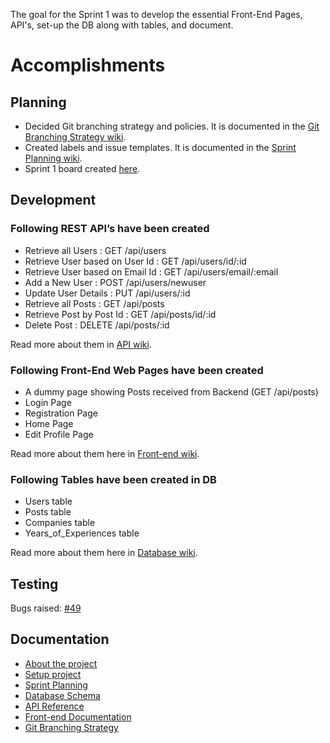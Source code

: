 The goal for the Sprint 1 was to develop the essential Front-End Pages, API's, set-up the DB along with tables, and document.
# Accomplishments
## Planning
- Decided Git branching strategy and policies. It is documented in the [Git Branching Strategy wiki](https://github.com/haxxorsid/referralboard/wiki/Branching-Strategy).
- Created labels and issue templates. It is documented in the [Sprint Planning wiki](https://github.com/haxxorsid/referralboard/wiki/Sprint-planning).
- Sprint 1 board created [here](https://github.com/haxxorsid/referralboard/projects/1).

## Development
### Following REST API’s have been created

- Retrieve all Users : GET /api/users
- Retrieve User based on User Id : GET /api/users/id/:id
- Retrieve User based on Email Id : GET /api/users/email/:email
- Add a New User : POST /api/users/newuser
- Update User Details : PUT /api/users/:id
- Retrieve all Posts : GET /api/posts
- Retrieve Post by Post Id : GET /api/posts/id/:id
- Delete Post : DELETE /api/posts/:id

Read more about them in [API wiki](https://github.com/haxxorsid/referralboard/wiki/API-Reference).

### Following Front-End Web Pages have been created

- A dummy page showing Posts received from Backend (GET /api/posts)
- Login Page
- Registration Page 
- Home Page 
- Edit Profile Page

Read more about them here in [Front-end wiki](https://github.com/haxxorsid/referralboard/wiki/Frontend-Documentation).

### Following Tables have been created in DB

- Users table
- Posts table
- Companies table
- Years_of_Experiences table

Read more about them here in [Database wiki](https://github.com/haxxorsid/referralboard/wiki/Database-Schema).

## Testing
Bugs raised: [#49](https://github.com/haxxorsid/referralboard/issues/49)

## Documentation
  - [About the project](https://github.com/haxxorsid/referralboard/wiki)
  - [Setup project](https://github.com/haxxorsid/referralboard/wiki/Setup)
  - [Sprint Planning](https://github.com/haxxorsid/referralboard/wiki/Sprint-planning)
  - [Database Schema](https://github.com/haxxorsid/referralboard/wiki/Database-Schema)
  - [API Reference](https://github.com/haxxorsid/referralboard/wiki/API-Reference)
  - [Front-end Documentation](https://github.com/haxxorsid/referralboard/wiki/Frontend-Documentation)
  - [Git Branching Strategy](https://github.com/haxxorsid/referralboard/wiki/Branching-Strategy)
